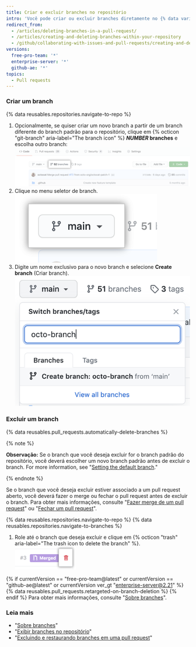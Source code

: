 ```yaml
---
title: Criar e excluir branches no repositório
intro: 'Você pode criar ou excluir branches diretamente no {% data variables.product.product_name %}.'
redirect_from:
  - /articles/deleting-branches-in-a-pull-request/
  - /articles/creating-and-deleting-branches-within-your-repository
  - /github/collaborating-with-issues-and-pull-requests/creating-and-deleting-branches-within-your-repository
versions:
  free-pro-team: '*'
  enterprise-server: '*'
  github-ae: '*'
topics:
  - Pull requests
---
```

### Criar um branch

{% data reusables.repositories.navigate-to-repo %}

1. Opcionalmente, se quiser criar um novo branch a partir de um branch diferente do branch padrão para o repositório, clique em {% octicon "git-branch" aria-label="The branch icon" %} **<em>NUMBER</em> branches** e escolha outro branch: ![Link de branches numa página de visão geral](/assets/images/help/branches/branches-link.png)
1. Clique no menu seletor de branch. ![menu seletor de branch](/assets/images/help/branch/branch-selection-dropdown.png)
1. Digite um nome exclusivo para o novo branch e selecione **Create branch** (Criar branch). ![caixa de texto de criação de branch](/assets/images/help/branch/branch-creation-text-box.png)

### Excluir um branch

{% data reusables.pull_requests.automatically-delete-branches %}

{% note %}

**Observação:** Se o branch que você deseja excluir for o branch padrão do repositório, você deverá escolher um novo branch padrão antes de excluir o branch. For more information, see "[Setting the default branch](/github/administering-a-repository/setting-the-default-branch)."

{% endnote %}

Se o branch que você deseja excluir estiver associado a um pull request aberto, você deverá fazer o merge ou fechar o pull request antes de excluir o branch. Para obter mais informações, consulte "[Fazer merge de um pull request](/github/collaborating-with-issues-and-pull-requests/merging-a-pull-request)" ou "[Fechar um pull request](/github/collaborating-with-issues-and-pull-requests/closing-a-pull-request)".

{% data reusables.repositories.navigate-to-repo %}
{% data reusables.repositories.navigate-to-branches %}
1. Role até o branch que deseja excluir e clique em {% octicon "trash" aria-label="The trash icon to delete the branch" %}. ![excluir o branch](/assets/images/help/branches/branches-delete.png)

{% if currentVersion == "free-pro-team@latest" or currentVersion == "github-ae@latest" or currentVersion ver_gt "enterprise-server@2.21" %}
{% data reusables.pull_requests.retargeted-on-branch-deletion %}
{% endif %}
Para obter mais informações, consulte "[Sobre branches](/github/collaborating-with-issues-and-pull-requests/about-branches#working-with-branches)".

### Leia mais

- "[Sobre branches](/github/collaborating-with-issues-and-pull-requests/about-branches)"
- "[Exibir branches no repositório](/github/administering-a-repository/viewing-branches-in-your-repository)"
- "[Excluindo e restaurando branches em uma pull request](/github/administering-a-repository/deleting-and-restoring-branches-in-a-pull-request)"
